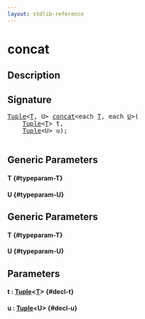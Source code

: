 ```yaml
---
layout: stdlib-reference
---
```


# concat

## Description





## Signature 

<pre>
<a href="/stdlib-reference/types/Tuple/index">Tuple</a>&lt;<a href="/stdlib-reference/types/Tuple/index#typeparam-T" class="code_type">T</a>, U&gt; <a href="/stdlib-reference/global-decls/concat">concat</a>&lt;each <a href="/stdlib-reference/global-decls/concat#typeparam-T" class="code_type">T</a>, each <a href="/stdlib-reference/global-decls/concat#typeparam-U" class="code_type">U</a>&gt;(
    <a href="/stdlib-reference/types/Tuple/index">Tuple</a>&lt;<a href="/stdlib-reference/types/Tuple/index#typeparam-T" class="code_type">T</a>&gt; <span class='code_param'>t</span>,
    <a href="/stdlib-reference/types/Tuple/index">Tuple</a>&lt;U&gt; <span class='code_param'>u</span>);

</pre>

## Generic Parameters

#### T {#typeparam-T}
#### U {#typeparam-U}

## Generic Parameters

#### T {#typeparam-T}
#### U {#typeparam-U}

## Parameters

#### t  : [Tuple](/stdlib-reference/types/Tuple/index)\<[T](/stdlib-reference/types/Tuple/index#typeparam-T)\> {#decl-t}
#### u  : [Tuple](/stdlib-reference/types/Tuple/index)\<U\> {#decl-u}

